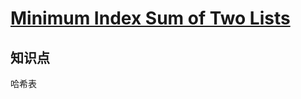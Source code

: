 # [Minimum Index Sum of Two Lists](https://leetcode.com/problems/minimum-index-sum-of-two-lists/submissions/)

## 知识点

哈希表
